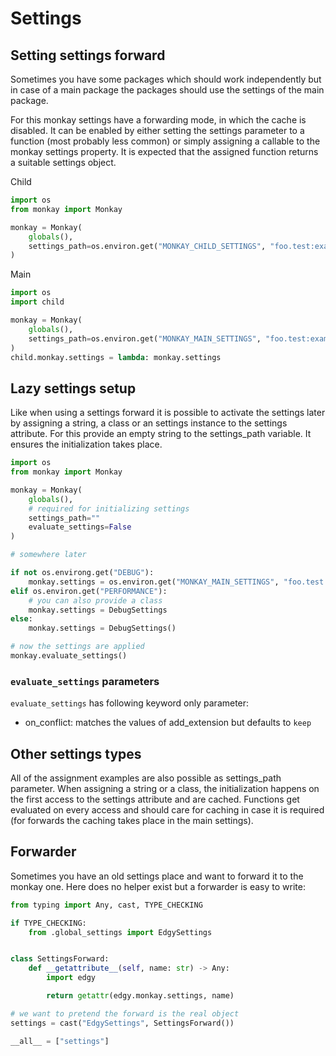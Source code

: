 # Settings

## Setting settings forward

Sometimes you have some packages which should work independently but
in case of a main package the packages should use the settings of the main package.

For this monkay settings have a forwarding mode, in which the cache is disabled.
It can be enabled by either setting the settings parameter to a function (most probably less common)
or simply assigning a callable to the monkay settings property.
It is expected that the assigned function returns a suitable settings object.


Child

``` python
import os
from monkay import Monkay

monkay = Monkay(
    globals(),
    settings_path=os.environ.get("MONKAY_CHILD_SETTINGS", "foo.test:example") or ""
)
```

Main

``` python
import os
import child

monkay = Monkay(
    globals(),
    settings_path=os.environ.get("MONKAY_MAIN_SETTINGS", "foo.test:example") or ""
)
child.monkay.settings = lambda: monkay.settings
```

## Lazy settings setup

Like when using a settings forward it is possible to activate the settings later by assigning a string, a class or an settings instance
to the settings attribute.
For this provide an empty string to the settings_path variable.
It ensures the initialization takes place.

``` python
import os
from monkay import Monkay

monkay = Monkay(
    globals(),
    # required for initializing settings
    settings_path=""
    evaluate_settings=False
)

# somewhere later

if not os.environg.get("DEBUG"):
    monkay.settings = os.environ.get("MONKAY_MAIN_SETTINGS", "foo.test:example") or ""
elif os.environ.get("PERFORMANCE"):
    # you can also provide a class
    monkay.settings = DebugSettings
else:
    monkay.settings = DebugSettings()

# now the settings are applied
monkay.evaluate_settings()
```

### `evaluate_settings` parameters

`evaluate_settings` has following keyword only parameter:

- on_conflict: matches the values of add_extension but defaults to `keep`

## Other settings types

All of the assignment examples are also possible as settings_path parameter.
When assigning a string or a class, the initialization happens on the first access to the settings
attribute and are cached.
Functions get evaluated on every access and should care for caching in case it is required (for forwards the caching
takes place in the main settings).

## Forwarder

Sometimes you have an old settings place and want to forward it to the monkay one.
Here does no helper exist but a forwarder is easy to write:

``` python
from typing import Any, cast, TYPE_CHECKING

if TYPE_CHECKING:
    from .global_settings import EdgySettings


class SettingsForward:
    def __getattribute__(self, name: str) -> Any:
        import edgy

        return getattr(edgy.monkay.settings, name)

# we want to pretend the forward is the real object
settings = cast("EdgySettings", SettingsForward())

__all__ = ["settings"]

```
